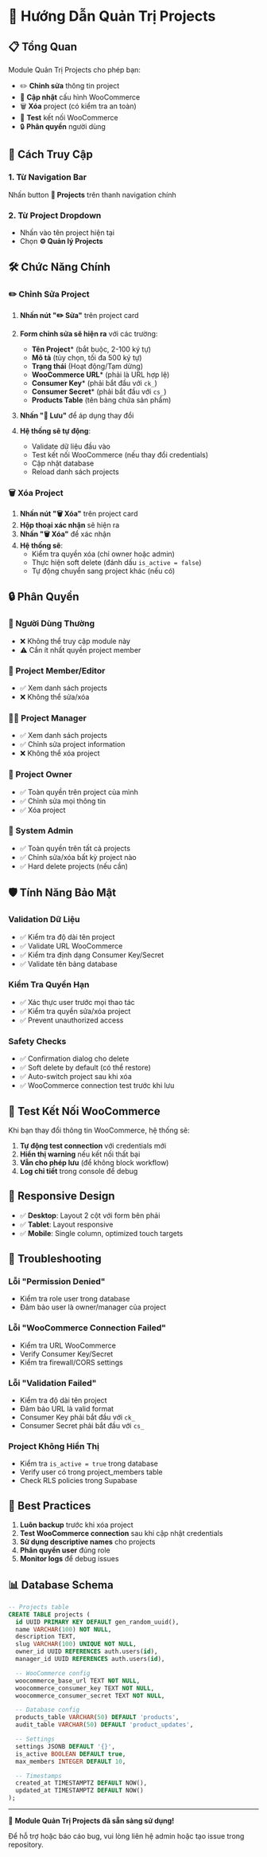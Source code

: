 # 🏢 Hướng Dẫn Quản Trị Projects

## 📋 Tổng Quan

Module Quản Trị Projects cho phép bạn:
- ✏️ **Chỉnh sửa** thông tin project
- 🔄 **Cập nhật** cấu hình WooCommerce
- 🗑️ **Xóa** project (có kiểm tra an toàn)
- 🧪 **Test** kết nối WooCommerce
- 🔒 **Phân quyền** người dùng

## 🚀 Cách Truy Cập

### 1. Từ Navigation Bar
Nhấn button **🏢 Projects** trên thanh navigation chính

### 2. Từ Project Dropdown
- Nhấn vào tên project hiện tại
- Chọn **⚙️ Quản lý Projects**

## 🛠️ Chức Năng Chính

### ✏️ **Chỉnh Sửa Project**

1. **Nhấn nút "✏️ Sửa"** trên project card
2. **Form chỉnh sửa sẽ hiện ra** với các trường:
   - **Tên Project*** (bắt buộc, 2-100 ký tự)
   - **Mô tả** (tùy chọn, tối đa 500 ký tự)
   - **Trạng thái** (Hoạt động/Tạm dừng)
   - **WooCommerce URL*** (phải là URL hợp lệ)
   - **Consumer Key*** (phải bắt đầu với `ck_`)
   - **Consumer Secret*** (phải bắt đầu với `cs_`)
   - **Products Table** (tên bảng chứa sản phẩm)

3. **Nhấn "💾 Lưu"** để áp dụng thay đổi
4. **Hệ thống sẽ tự động**:
   - Validate dữ liệu đầu vào
   - Test kết nối WooCommerce (nếu thay đổi credentials)
   - Cập nhật database
   - Reload danh sách projects

### 🗑️ **Xóa Project**

1. **Nhấn nút "🗑️ Xóa"** trên project card
2. **Hộp thoại xác nhận** sẽ hiện ra
3. **Nhấn "🗑️ Xóa"** để xác nhận
4. **Hệ thống sẽ**:
   - Kiểm tra quyền xóa (chỉ owner hoặc admin)
   - Thực hiện soft delete (đánh dấu `is_active = false`)
   - Tự động chuyển sang project khác (nếu có)

## 🔒 Phân Quyền

### **👤 Người Dùng Thường**
- ❌ Không thể truy cập module này
- ⚠️ Cần ít nhất quyền project member

### **📝 Project Member/Editor**
- ✅ Xem danh sách projects
- ❌ Không thể sửa/xóa

### **👨‍💼 Project Manager**
- ✅ Xem danh sách projects
- ✅ Chỉnh sửa project information
- ❌ Không thể xóa project

### **👑 Project Owner**
- ✅ Toàn quyền trên project của mình
- ✅ Chỉnh sửa mọi thông tin
- ✅ Xóa project

### **🔑 System Admin**
- ✅ Toàn quyền trên tất cả projects
- ✅ Chỉnh sửa/xóa bất kỳ project nào
- ✅ Hard delete projects (nếu cần)

## 🛡️ Tính Năng Bảo Mật

### **Validation Dữ Liệu**
- ✅ Kiểm tra độ dài tên project
- ✅ Validate URL WooCommerce
- ✅ Kiểm tra định dạng Consumer Key/Secret
- ✅ Validate tên bảng database

### **Kiểm Tra Quyền Hạn**
- ✅ Xác thực user trước mọi thao tác
- ✅ Kiểm tra quyền sửa/xóa project
- ✅ Prevent unauthorized access

### **Safety Checks**
- ✅ Confirmation dialog cho delete
- ✅ Soft delete by default (có thể restore)
- ✅ Auto-switch project sau khi xóa
- ✅ WooCommerce connection test trước khi lưu

## 🧪 Test Kết Nối WooCommerce

Khi bạn thay đổi thông tin WooCommerce, hệ thống sẽ:

1. **Tự động test connection** với credentials mới
2. **Hiển thị warning** nếu kết nối thất bại
3. **Vẫn cho phép lưu** (để không block workflow)
4. **Log chi tiết** trong console để debug

## 📱 Responsive Design

- ✅ **Desktop**: Layout 2 cột với form bên phải
- ✅ **Tablet**: Layout responsive
- ✅ **Mobile**: Single column, optimized touch targets

## 🐛 Troubleshooting

### **Lỗi "Permission Denied"**
- Kiểm tra role user trong database
- Đảm bảo user là owner/manager của project

### **Lỗi "WooCommerce Connection Failed"**
- Kiểm tra URL WooCommerce
- Verify Consumer Key/Secret
- Kiểm tra firewall/CORS settings

### **Lỗi "Validation Failed"**
- Kiểm tra độ dài tên project
- Đảm bảo URL là valid format
- Consumer Key phải bắt đầu với `ck_`
- Consumer Secret phải bắt đầu với `cs_`

### **Project Không Hiển Thị**
- Kiểm tra `is_active = true` trong database
- Verify user có trong project_members table
- Check RLS policies trong Supabase

## 🚀 Best Practices

1. **Luôn backup** trước khi xóa project
2. **Test WooCommerce connection** sau khi cập nhật credentials
3. **Sử dụng descriptive names** cho projects
4. **Phân quyền user** đúng role
5. **Monitor logs** để debug issues

## 📊 Database Schema

```sql
-- Projects table
CREATE TABLE projects (
  id UUID PRIMARY KEY DEFAULT gen_random_uuid(),
  name VARCHAR(100) NOT NULL,
  description TEXT,
  slug VARCHAR(100) UNIQUE NOT NULL,
  owner_id UUID REFERENCES auth.users(id),
  manager_id UUID REFERENCES auth.users(id),

  -- WooCommerce config
  woocommerce_base_url TEXT NOT NULL,
  woocommerce_consumer_key TEXT NOT NULL,
  woocommerce_consumer_secret TEXT NOT NULL,

  -- Database config
  products_table VARCHAR(50) DEFAULT 'products',
  audit_table VARCHAR(50) DEFAULT 'product_updates',

  -- Settings
  settings JSONB DEFAULT '{}',
  is_active BOOLEAN DEFAULT true,
  max_members INTEGER DEFAULT 10,

  -- Timestamps
  created_at TIMESTAMPTZ DEFAULT NOW(),
  updated_at TIMESTAMPTZ DEFAULT NOW()
);
```

---

🎉 **Module Quản Trị Projects đã sẵn sàng sử dụng!**

Để hỗ trợ hoặc báo cáo bug, vui lòng liên hệ admin hoặc tạo issue trong repository.
